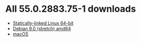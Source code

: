 # All 55.0.2883.75-1 downloads

* [Statically-linked Linux 64-bit](linux_static_64bit)
* [Debian 9.0 (stretch) amd64](debian_stretch_amd64)
* [macOS](macos)
